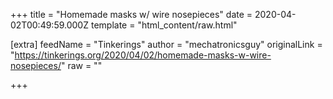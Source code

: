 
+++
title = "Homemade masks w/ wire nosepieces"
date = 2020-04-02T00:49:59.000Z
template = "html_content/raw.html"

[extra]
feedName = "Tinkerings"
author = "mechatronicsguy"
originalLink = "https://tinkerings.org/2020/04/02/homemade-masks-w-wire-nosepieces/"
raw = ""

+++

